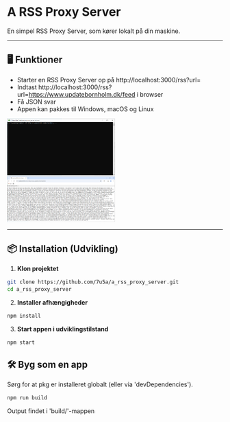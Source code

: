 # A RSS Proxy Server

En simpel RSS Proxy Server, som kører lokalt på din maskine.

---

## 🖥 Funktioner

- Starter en RSS Proxy Server op på http://localhost:3000/rss?url=
- Indtast http://localhost:3000/rss?url=https://www.updatebornholm.dk/feed i browser
- Få JSON svar
- Appen kan pakkes til Windows, macOS og Linux

<img src="docs/images/server.png" width="50%">
<img src="docs/images/browser.png" width="50%">

---

## 📦 Installation (Udvikling)

1. **Klon projektet**

```bash
git clone https://github.com/7u5a/a_rss_proxy_server.git
cd a_rss_proxy_server
```

2. **Installer afhængigheder**
```bash
npm install
```

3. **Start appen i udviklingstilstand**
```bash
npm start
```

## 🛠 Byg som en app

Sørg for at pkg er installeret globalt (eller via 'devDependencies').
```bash
npm run build
```
Output findet i 'build/'-mappen
